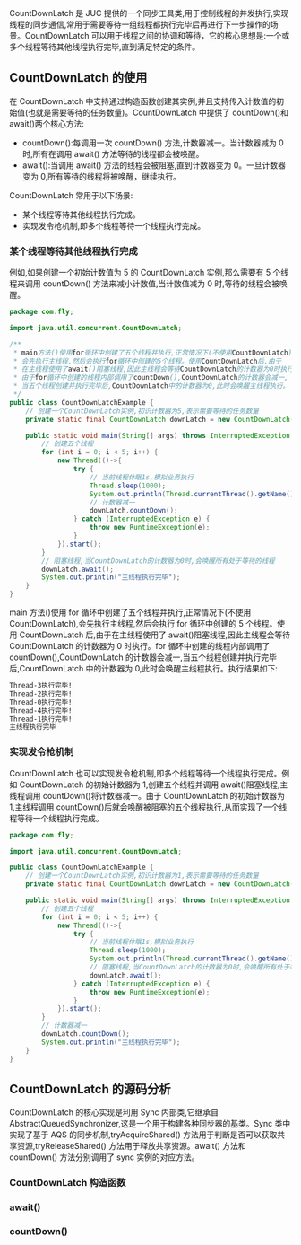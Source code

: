 CountDownLatch 是 JUC 提供的一个同步工具类,用于控制线程的并发执行,实现线程的同步通信,常用于需要等待一组线程都执行完毕后再进行下一步操作的场景。CountDownLatch 可以用于线程之间的协调和等待，它的核心思想是:一个或多个线程等待其他线程执行完毕,直到满足特定的条件。

## CountDownLatch 的使用

在 CountDownLatch 中支持通过构造函数创建其实例,并且支持传入计数值的初始值(也就是需要等待的任务数量)。CountDownLatch 中提供了 countDown()和 await()两个核心方法:

- countDown():每调用一次 countDown() 方法,计数器减一。当计数器减为 0 时,所有在调用 await() 方法等待的线程都会被唤醒。
- await():当调用 await() 方法的线程会被阻塞,直到计数器变为 0。一旦计数器变为 0,所有等待的线程将被唤醒，继续执行。

CountDownLatch 常用于以下场景:

- 某个线程等待其他线程执行完成。
- 实现发令枪机制,即多个线程等待一个线程执行完成。

### 某个线程等待其他线程执行完成

例如,如果创建一个初始计数值为 5 的 CountDownLatch 实例,那么需要有 5 个线程来调用 countDown() 方法来减小计数值,当计数值减为 0 时,等待的线程会被唤醒。

```java
package com.fly;

import java.util.concurrent.CountDownLatch;

/**
 * main方法()使用for循环中创建了五个线程并执行,正常情况下(不使用CountDownLatch),
 * 会先执行主线程,然后会执行for循环中创建的5个线程。使用CountDownLatch后,由于
 * 在主线程使用了await()阻塞线程,因此主线程会等待CountDownLatch的计数器为0时执行。
 * 由于for循环中创建的线程内部调用了countDown(),CountDownLatch的计数器会减一,
 * 当五个线程创建并执行完毕后,CountDownLatch中的计数器为0,此时会唤醒主线程执行。
 */
public class CountDownLatchExample {
    // 创建一个CountDownLatch实例,初识计数器为5,表示需要等待的任务数量
    private static final CountDownLatch downLatch = new CountDownLatch(5);

    public static void main(String[] args) throws InterruptedException {
        // 创建五个线程
        for (int i = 0; i < 5; i++) {
            new Thread(()->{
                try {
                    // 当前线程休眠1s,模拟业务执行
                    Thread.sleep(1000);
                    System.out.println(Thread.currentThread().getName()+"执行完毕!");
                    // 计数器减一
                    downLatch.countDown();
                } catch (InterruptedException e) {
                    throw new RuntimeException(e);
                }
            }).start();
        }
        // 阻塞线程,当CountDownLatch的计数器为0时,会唤醒所有处于等待的线程
        downLatch.await();
        System.out.println("主线程执行完毕");
    }
}
```

main 方法()使用 for 循环中创建了五个线程并执行,正常情况下(不使用 CountDownLatch),会先执行主线程,然后会执行 for 循环中创建的 5 个线程。使用 CountDownLatch 后,由于在主线程使用了 await()阻塞线程,因此主线程会等待 CountDownLatch 的计数器为 0 时执行。for 循环中创建的线程内部调用了 countDown(),CountDownLatch 的计数器会减一,当五个线程创建并执行完毕后,CountDownLatch 中的计数器为 0,此时会唤醒主线程执行。执行结果如下:

```txt
Thread-3执行完毕!
Thread-2执行完毕!
Thread-0执行完毕!
Thread-4执行完毕!
Thread-1执行完毕!
主线程执行完毕
```

### 实现发令枪机制

CountDownLatch 也可以实现发令枪机制,即多个线程等待一个线程执行完成。例如 CountDownLatch 的初始计数器为 1,创建五个线程并调用 await()阻塞线程,主线程调用 countDown()将计数器减一。由于 CountDownLatch 的初始计数器为 1,主线程调用 countDown()后就会唤醒被阻塞的五个线程执行,从而实现了一个线程等待一个线程执行完成。

```java
package com.fly;

import java.util.concurrent.CountDownLatch;

public class CountDownLatchExample {
    // 创建一个CountDownLatch实例,初识计数器为1,表示需要等待的任务数量
    private static final CountDownLatch downLatch = new CountDownLatch(1);

    public static void main(String[] args) throws InterruptedException {
        // 创建五个线程
        for (int i = 0; i < 5; i++) {
            new Thread(()->{
                try {
                    // 当前线程休眠1s,模拟业务执行
                    Thread.sleep(1000);
                    System.out.println(Thread.currentThread().getName()+"执行完毕!");
                    // 阻塞线程,当CountDownLatch的计数器为0时,会唤醒所有处于等待的线程
                    downLatch.await();
                } catch (InterruptedException e) {
                    throw new RuntimeException(e);
                }
            }).start();
        }
        // 计数器减一
        downLatch.countDown();
        System.out.println("主线程执行完毕");
    }
}
```

## CountDownLatch 的源码分析

CountDownLatch 的核心实现是利用 Sync 内部类,它继承自 AbstractQueuedSynchronizer,这是一个用于构建各种同步器的基类。Sync 类中实现了基于 AQS 的同步机制,tryAcquireShared() 方法用于判断是否可以获取共享资源,tryReleaseShared() 方法用于释放共享资源。await() 方法和 countDown() 方法分别调用了 sync 实例的对应方法。

### CountDownLatch 构造函数

### await()

### countDown()
